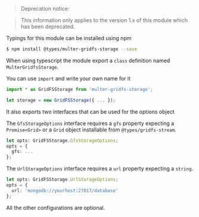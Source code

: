 > Deprecation notice:

> This information only applies to the version 1.x of this module which has been deprecated.

Typings for this module can be installed using npm

```bash
$ npm install @types/multer-gridfs-storage --save
```

When using typescript the module export a `class` definition 
named `MulterGridfsStorage`.

You can use `import` and write your own name for it

```typescript
import * as GridFSStorage from 'multer-gridfs-storage';
```

```typescript
let storage = new GridFSStorage({ ... });
```
 
It also exports two interfaces that can be used for the options object 

The `GfsStorageOptions` interface requires a `gfs` property expecting a
`Promise<Grid>` or a `Grid` object installable from `@types/gridfs-stream`.

```typescript
let opts: GridFSStorage.GfsStorageOptions;
opts = {
  gfs: ...
};
```

The `UrlStorageOptions` interface requires a `url` property expecting a `string`.

```typescript
let opts: GridFSStorage.UrlStorageOptions;
opts = {
  url: 'mongodb://yourhost:27017/database'
};
```

All the other configurations are optional.
